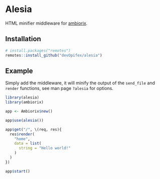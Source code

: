 # Alesia

HTML minifier middleware for [ambiorix](https://ambiorix.dev).

## Installation

``` r
# install.packages("remotes")
remotes::install_github("devOpifex/alesia")
```

## Example

Simply add the middleware, it will minify the output of the 
`send_file` and `render` functions, see man page `?alesia` for options.

``` r
library(alesia)
library(ambiorix)

app <- Ambiorix$new()

app$use(alesia())

app$get("/", \(req, res){
  res$render(
    "home",
    data = list(
      string = "Hello world!"
    )
  )
})

app$start()
```
